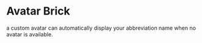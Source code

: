 # Avatar Brick

a custom avatar can automatically display your abbreviation name when no avatar is available.

<a href="https://github.com/congson99/avatar_brick/blob/son/release1.0.0/assets/screenshots/example.png?raw=true" alt="Icon" width="120"></a>
